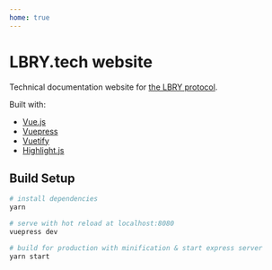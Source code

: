 ```yaml
---
home: true
---
```


# LBRY.tech website

Technical documentation website for [the LBRY protocol](https://lbry.io/).

Built with:

* [Vue.js](https://vuejs.org/)
* [Vuepress](https://vuepress.vuejs.org/)
* [Vuetify](https://vuetifyjs.com/)
* [Highlight.js](https://highlightjs.org/)

## Build Setup

``` bash
# install dependencies
yarn

# serve with hot reload at localhost:8080
vuepress dev

# build for production with minification & start express server
yarn start
